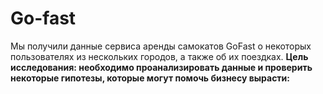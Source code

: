 # Go-fast
Мы получили данные сервиса аренды самокатов GoFast о некоторых пользователях из нескольких городов, а также об их поездках. **Цель исследования: необходимо проанализировать данные и проверить некоторые гипотезы, которые могут помочь бизнесу вырасти:**
